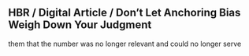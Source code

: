 ## HBR / Digital Article / Don’t Let Anchoring Bias Weigh Down Your Judgment

them that the number was no longer relevant and could no longer serve